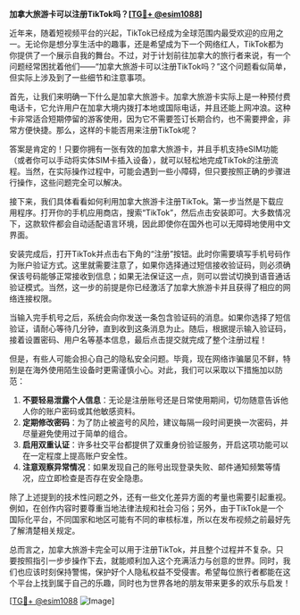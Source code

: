 **加拿大旅游卡可以注册TikTok吗？[[TG💪+ @esim1088](https://t.me/s/esim1088)]**

近年来，随着短视频平台的兴起，TikTok已经成为全球范围内最受欢迎的应用之一。无论你是想分享生活中的趣事，还是希望成为下一个网络红人，TikTok都为你提供了一个展示自我的舞台。不过，对于计划前往加拿大的旅行者来说，有一个问题经常困扰着他们——“加拿大旅游卡可以注册TikTok吗？”这个问题看似简单，但实际上涉及到了一些细节和注意事项。

首先，让我们来明确一下什么是加拿大旅游卡。加拿大旅游卡实际上是一种预付费电话卡，它允许用户在加拿大境内拨打本地或国际电话，并且还能上网冲浪。这种卡非常适合短期停留的游客使用，因为它不需要签订长期合约，也不需要押金，非常方便快捷。那么，这样的卡能否用来注册TikTok呢？

答案是肯定的！只要你拥有一张有效的加拿大旅游卡，并且手机支持eSIM功能（或者你可以手动将实体SIM卡插入设备），就可以轻松地完成TikTok的注册流程。当然，在实际操作过程中，可能会遇到一些小障碍，但只要按照正确的步骤进行操作，这些问题完全可以解决。

接下来，我们具体看看如何利用加拿大旅游卡注册TikTok。第一步当然是下载应用程序。打开你的手机应用商店，搜索“TikTok”，然后点击安装即可。大多数情况下，这款软件都会自动适配语言环境，因此即使你在国外也可以无障碍地使用中文界面。

安装完成后，打开TikTok并点击右下角的“注册”按钮。此时你需要填写手机号码作为账户验证方式。这里就需要注意了，如果你选择通过短信接收验证码，则必须确保该号码能够正常接收到信息；如果无法保证这一点，则可以尝试切换到语音通话验证模式。当然，这一步的前提是你已经激活了加拿大旅游卡并且获得了相应的网络连接权限。

当输入完手机号之后，系统会向你发送一条包含验证码的消息。如果你选择了短信验证，请耐心等待几分钟，直到收到这条消息为止。随后，根据提示输入验证码，接着设置密码、用户名等基本信息，最后点击提交就完成了整个注册过程！

但是，有些人可能会担心自己的隐私安全问题。毕竟，现在网络诈骗屡见不鲜，特别是在海外使用陌生设备时更需谨慎小心。对此，我们可以采取以下措施加以防范：

1. **不要轻易泄露个人信息**：无论是注册账号还是日常使用期间，切勿随意告诉他人你的账户密码或其他敏感资料。
2. **定期修改密码**：为了防止被盗号的风险，建议每隔一段时间更换一次密码，并尽量避免使用过于简单的组合。
3. **启用双重认证**：许多社交平台都提供了双重身份验证服务，开启这项功能可以在一定程度上提高账户安全性。
4. **注意观察异常情况**：如果发现自己的账号出现登录失败、邮件通知频繁等情况，应立即检查是否存在安全隐患。

除了上述提到的技术性问题之外，还有一些文化差异方面的考量也需要引起重视。例如，在创作内容时要尊重当地法律法规和社会习俗；另外，由于TikTok是一个国际化平台，不同国家和地区可能有不同的审核标准，所以在发布视频之前最好先了解清楚相关规定。

总而言之，加拿大旅游卡完全可以用于注册TikTok，并且整个过程并不复杂。只要按照指引一步步操作下去，就能顺利加入这个充满活力与创意的世界。同时，我们也应该时刻保持警惕，保护好个人隐私权益不受侵害。希望每位旅行者都能在这个平台上找到属于自己的乐趣，同时也为世界各地的朋友带来更多的欢乐与启发！

[[TG💪+ @esim1088](https://t.me/s/esim1088) ![Image](https://i.postimg.cc/4NQfJmqS/Snipaste-2025-05-13-00-14-12.png)]